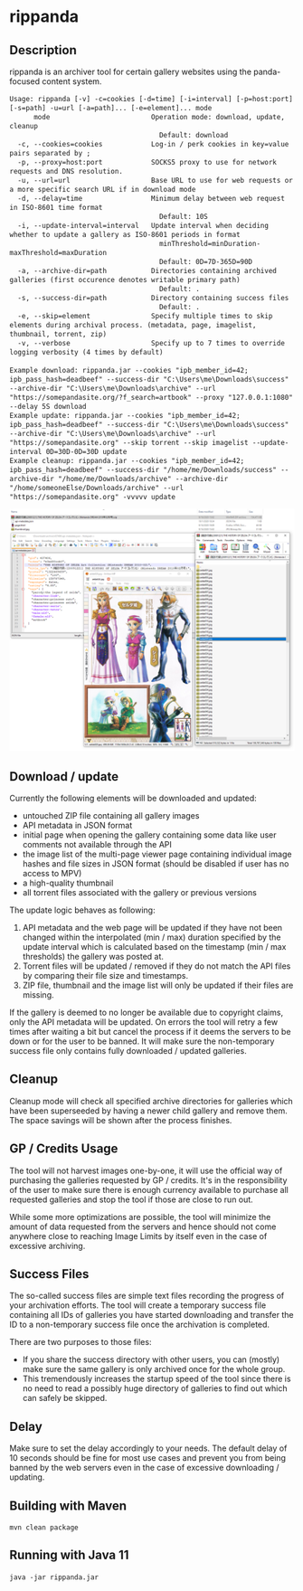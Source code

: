 # rippanda
## Description
rippanda is an archiver tool for certain gallery websites using the panda-focused content system.

```
Usage: rippanda [-v] -c=cookies [-d=time] [-i=interval] [-p=host:port] [-s=path] -u=url [-a=path]... [-e=element]... mode
      mode                         Operation mode: download, update, cleanup
                                     Default: download
  -c, --cookies=cookies            Log-in / perk cookies in key=value pairs separated by ;
  -p, --proxy=host:port            SOCKS5 proxy to use for network requests and DNS resolution.
  -u, --url=url                    Base URL to use for web requests or a more specific search URL if in download mode
  -d, --delay=time                 Minimum delay between web request in ISO-8601 time format
                                     Default: 10S
  -i, --update-interval=interval   Update interval when deciding whether to update a gallery as ISO-8601 periods in format
                                     minThreshold=minDuration-maxThreshold=maxDuration
                                     Default: 0D=7D-365D=90D
  -a, --archive-dir=path           Directories containing archived galleries (first occurence denotes writable primary path)
                                     Default: .
  -s, --success-dir=path           Directory containing success files
                                     Default: .
  -e, --skip=element               Specify multiple times to skip elements during archival process. (metadata, page, imagelist, thumbnail, torrent, zip)
  -v, --verbose                    Specify up to 7 times to override logging verbosity (4 times by default)

Example download: rippanda.jar --cookies "ipb_member_id=42; ipb_pass_hash=deadbeef" --success-dir "C:\Users\me\Downloads\success" --archive-dir "C:\Users\me\Downloads\archive" --url "https://somepandasite.org/?f_search=artbook" --proxy "127.0.0.1:1080" --delay 5S download
Example update: rippanda.jar --cookies "ipb_member_id=42; ipb_pass_hash=deadbeef" --success-dir "C:\Users\me\Downloads\success" --archive-dir "C:\Users\me\Downloads\archive" --url "https://somepandasite.org" --skip torrent --skip imagelist --update-interval 0D=30D-0D=30D update
Example cleanup: rippanda.jar --cookies "ipb_member_id=42; ipb_pass_hash=deadbeef" --success-dir "/home/me/Downloads/success" --archive-dir "/home/me/Downloads/archive" --archive-dir "/home/someoneElse/Downloads/archive" --url "https://somepandasite.org" -vvvvv update
```

![Example Download](/screenshot.png?raw=true "Example Download")

## Download / update
Currently the following elements will be downloaded and updated:
- untouched ZIP file containing all gallery images
- API metadata in JSON format
- initial page when opening the gallery containing some data like user comments not available through the API
- the image list of the multi-page viewer page containing individual image hashes and file sizes in JSON format (should be disabled if user has no access to MPV)
- a high-quality thumbnail
- all torrent files associated with the gallery or previous versions

The update logic behaves as following:
1. API metadata and the web page will be updated if they have not been changed within the interpolated (min / max) duration specified by the update interval which is calculated based on the timestamp (min / max thresholds) the gallery was posted at.
2. Torrent files will be updated / removed if they do not match the API files by comparing their file size and timestamps.
3. ZIP file, thumbnail and the image list will only be updated if their files are missing.

If the gallery is deemed to no longer be available due to copyright claims, only the API metadata will be updated.
On errors the tool will retry a few times after waiting a bit but cancel the process if it deems the servers to be down or for the user to be banned. It will make sure the non-temporary success file only contains fully downloaded / updated galleries.

## Cleanup
Cleanup mode will check all specified archive directories for galleries which have been superseeded by having a newer child gallery and remove them. The space savings will be shown after the process finishes.

## GP / Credits Usage
The tool will not harvest images one-by-one, it will use the official way of purchasing the galleries requested by GP / credits. It's in the responsibility of the user to make sure there is enough currency available to purchase all requested galleries and stop the tool if those are close to run out.

While some more optimizations are possible, the tool will minimize the amount of data requested from the servers and hence should not come anywhere close to reaching Image Limits by itself even in the case of excessive archiving.

## Success Files
The so-called success files are simple text files recording the progress of your archivation efforts. The tool will create a temporary success file containing all IDs of galleries you have started downloading and transfer the ID to a non-temporary success file once the archivation is completed.

There are two purposes to those files:
- If you share the success directory with other users, you can (mostly) make sure the same gallery is only archived once for the whole group.
- This tremendously increases the startup speed of the tool since there is no need to read a possibly huge directory of galleries to find out which can safely be skipped.

## Delay
Make sure to set the delay accordingly to your needs. The default delay of 10 seconds should be fine for most use cases and prevent you from being banned by the web servers even in the case of excessive downloading / updating.

## Building with Maven
```
mvn clean package
```

## Running with Java 11
```
java -jar rippanda.jar
```
